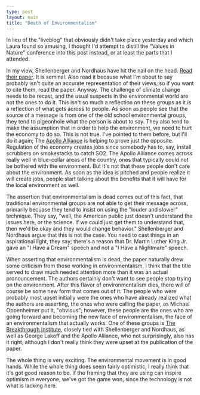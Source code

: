 ```yaml
---
type: post
layout: main
title: "Death of Environmentalism"
---
```

In lieu of the "liveblog" that obviously didn't take place yesterday and which
Laura found so amusing, I thought I'd attempt to distill the "Values in
Nature" conference into this post instead, or at least the parts that I
attended.

  
In my view, Shellenberger and Nordhaus have hit the nail on the head. [Read
their paper](http://www.grist.org/news/maindish/2005/01/13/doe-reprint/). It
is seminal. Also read it because what I'm about to say probably isn't quite an
accurate representation of their views, so if you want to cite them, read the
paper. Anyway. The challenge of climate change needs to be recast, and the
usual suspects in the environmental world are not the ones to do it. This
isn't so much a reflection on these groups as it is a reflection of what gets
across to people. As soon as people see that the source of a message is from
one of the old school environmental groups, they tend to pigeonhole what the
person is about to say. They also tend to make the assumption that in order to
help the environment, we need to hurt the economy to do so. This is not true.
I've pointed to them before, but I'll do it again; The [Apollo
Alliance](http://www.apolloalliance.org/) is helping to prove just the
opposite. Regulation of the economy creates jobs since somebody has to, say,
install scrubbers on smokestacks to catch SO2. The Apollo Alliance comes
across really well in blue-collar areas of the country, ones that typically
could not be bothered with the environment. But it's not that these people
don't care about the environment. As soon as the idea is pitched and people
realize it will create jobs, people start talking about the benefits that it
will have for the local environment as well.

  
The assertion that environmentalism is dead comes out of this fact, that
traditional environmental groups are not able to get their message across,
primarily becuase they tend to insist on using the "louder and slower"
technique. They say, "well, the American public just doesn't understand the
issues here, or the science. If we could just get them to understand that,
then we'd be okay and they would change behavior." Shellenberger and Nordhaus
argue that this is not the case. You need to cast things in an aspirational
light, they say; there's a reason that Dr. Martin Luther King Jr. gave an "I
Have a Dream" speech and not a "I Have a Nightmare" speech.

  
When asserting that environmentalism is dead, the paper naturally drew some
criticism from those working in environmentalism. I think that the title
served to draw much needed attention more than it was an actual pronouncement.
The authors certainly don't want to see people stop trying on the environment.
After this flavor of environmentalism dies, there will of course be some new
form that comes out of it. The people who were probably most upset initially
were the ones who have already realized what the authors are asserting, the
ones who were calling the paper, as Michael Oppenheimer put it, "obvious";
however, these people are the ones who are going forward and becoming the new
face of environmentalism, the face of an environmentalism that actually works.
One of these groups is [The Breakthrough
Institute](http://www.thebreakthrough.org/index.php), closely tied with
Shellenberger and Nordhaus, as well as George Lakoff and the Apollo Alliance,
who not surprisingly, also has it right, although I don't really think they
were upset at the publication of the paper.

  
The whole thing is very exciting. The environmental movement is in good hands.
While the whole thing does seem fairly optimistic, I really think that it's
got good reason to be. If the framing that they are using can inspire optimism
in everyone, we've got the game won, since the technology is not what is
lacking here.

